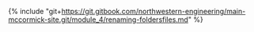 {% include "git+https://git.gitbook.com/northwestern-engineering/main-mccormick-site.git/module_4/renaming-foldersfiles.md" %}



